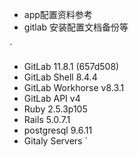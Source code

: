 -  app配置资料参考
-  gitlab 安装配置文档备份等

 `
- GitLab 11.8.1 (657d508)
- GitLab Shell 8.4.4
- GitLab Workhorse v8.3.1
- GitLab API v4
- Ruby 2.5.3p105
- Rails 5.0.7.1
- postgresql 9.6.11
- Gitaly Servers
`

